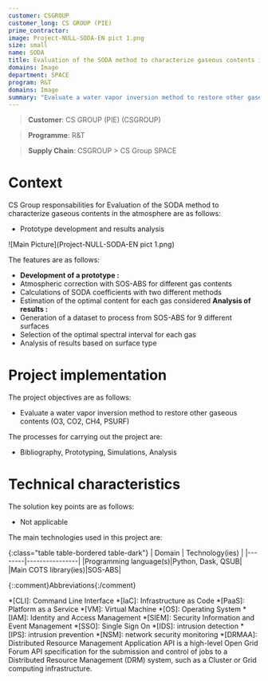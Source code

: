 ```yaml
---
customer: CSGROUP
customer_long: CS GROUP (PIE)
prime_contractor: 
image: Project-NULL-SODA-EN pict 1.png
size: small
name: SODA
title: Evaluation of the SODA method to characterize gaseous contents in the atmosphere
domains: Image
department: SPACE
program: R&T
domains: Image
summary: "Evaluate a water vapor inversion method to restore other gaseous contents (O3, CO2, CH4, PSURF)"
---
```


> __Customer__\: CS GROUP (PIE) (CSGROUP)

> __Programme__\: R&T

> __Supply Chain__\: CSGROUP >  CS Group SPACE


# Context


CS Group responsabilities for Evaluation of the SODA method to characterize gaseous contents in the atmosphere are as follows:
* Prototype development and results analysis

![Main Picture](Project-NULL-SODA-EN pict 1.png)

The features are as follows:
* **Development of a prototype :**
* Atmospheric correction with SOS-ABS for different gas contents
* Calculations of SODA coefficients with two different methods 
* Estimation of the optimal content for each gas considered
	**Analysis of results :**
* Generation of a dataset to process from SOS-ABS for 9 different surfaces
* Selection of the optimal spectral interval for each gas
* Analysis of results based on surface type

# Project implementation

The project objectives are as follows:
* Evaluate a water vapor inversion method to restore other gaseous contents (O3, CO2, CH4, PSURF)

The processes for carrying out the project are:
* Bibliography, Prototyping, Simulations, Analysis

# Technical characteristics

The solution key points are as follows:
* Not applicable



The main technologies used in this project are:

{:class="table table-bordered table-dark"}
| Domain | Technology(ies) |
|--------|----------------|
|Programming language(s)|Python, Dask, QSUB|
|Main COTS library(ies)|SOS-ABS|



{::comment}Abbreviations{:/comment}

*[CLI]: Command Line Interface
*[IaC]: Infrastructure as Code
*[PaaS]: Platform as a Service
*[VM]: Virtual Machine
*[OS]: Operating System
*[IAM]: Identity and Access Management
*[SIEM]: Security Information and Event Management
*[SSO]: Single Sign On
*[IDS]: intrusion detection
*[IPS]: intrusion prevention
*[NSM]: network security monitoring
*[DRMAA]: Distributed Resource Management Application API is a high-level Open Grid Forum API specification for the submission and control of jobs to a Distributed Resource Management (DRM) system, such as a Cluster or Grid computing infrastructure.
